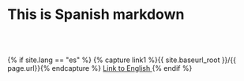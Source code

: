 
#  This is Spanish markdown
<br>
<br>

{% if site.lang == "es" %}
  {% capture link1 %}{{ site.baseurl_root }}/{{ page.url}}{% endcapture %}
  <a href="{{ link1 }}" > Link to English </a>
{% endif %}
